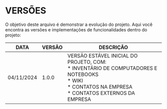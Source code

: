 # VERSÕES
<div>

O objetivo deste arquivo é demonstrar a evolução do projeto. Aqui você encontra as versões e implementações de funcionalidades dentro do projeto:


</div>

| DATA | VERSÃO | DESCRIÇÃO |
|--|--|--|
| 04/11/2024 | 1.0.0 | VERSÃO ESTÁVEL INICIAL DO PROJETO, COM:<BR>* INVENTÁRIO DE COMPUTADORES E NOTEBOOKS<BR>* WIKI <BR>* CONTATOS NA EMPRESA <BR>* CONTATOS EXTERNOS DA EMPRESA |
